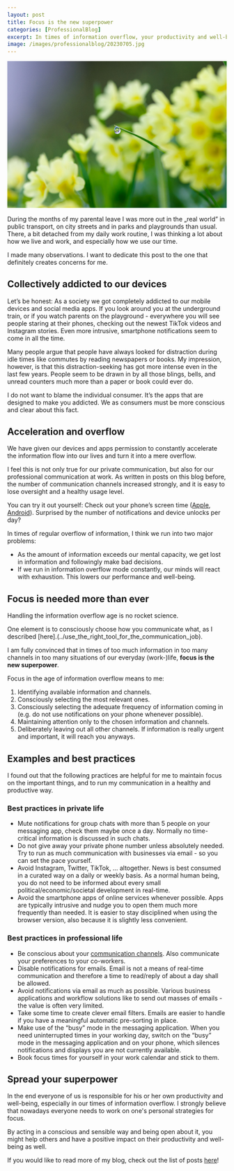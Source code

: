 ```yaml
---
layout: post
title: Focus is the new superpower
categories: [ProfessionalBlog]
excerpt: In times of information overflow, your productivity and well-being depends on your ability to focus 
image: /images/professionalblog/20230705.jpg
---
```


![Jakob’s Professional blog](../images/professionalblog/20230705.jpg)

During the months of my parental leave I was more out in the „real world” in public transport, on city streets and in parks and playgrounds than usual. There, a bit detached from my daily work routine, I was thinking a lot about how we live and work, and especially how we use our time.

I made many observations. I want to dedicate this post to the one that definitely creates concerns for me. 

## Collectively addicted to our devices
Let’s be honest: As a society we got completely addicted to our mobile devices and social media apps. If you look around you at the underground train, or if you watch parents on the playground - everywhere you will see people staring at their phones, checking out the newest TikTok videos and Instagram stories. Even more intrusive, smartphone notifications seem to come in all the time.

Many people argue that people have always looked for distraction during idle times like commutes by reading newspapers or books. My impression, however, is that this distraction-seeking has got more intense even in the last few years. People seem to be drawn in by all those blings, bells, and unread counters much more than a paper or book could ever do.

I do not want to blame the individual consumer. It’s the apps that are designed to make you addicted. We as consumers must be more conscious and clear about this fact. 


## Acceleration and overflow

We have given our devices and apps permission to constantly accelerate the information flow into our lives and turn it into a mere overflow. 

I feel this is not only true for our private communication, but also for our professional communication at work. As written in posts on this blog before, the number of communication channels increased strongly, and it is easy to lose oversight and a healthy usage level.

You can try it out yourself: Check out your phone’s screen time ([Apple](https://support.apple.com/guide/iphone/view-your-screen-time-summary-iph24dcd4fb8/ios), [Android](https://www.android.com/digital-wellbeing/)). Surprised by the number of notifications and device unlocks per day?

In times of regular overflow of information, I think we run into two major problems:

- As the amount of information exceeds our mental capacity, we get lost in information and followingly make bad decisions.
- If we run in information overflow mode constantly, our minds will react with exhaustion. This lowers our performance and well-being. 

## Focus is needed more than ever

Handling the information overflow age is no rocket science.

One element is to consciously choose how you communicate what, as I described [here].(../use_the_right_tool_for_the_communication_job).

I am fully convinced that in times of too much information in too many channels in too many situations of our everyday (work-)life, __focus is the new superpower__.

Focus in the age of information overflow means to me:

1. Identifying available information and channels.
1. Consciously selecting the most relevant ones.
1. Consciously selecting the adequate frequency of information coming in (e.g. do not use notifications on your phone whenever possible). 
1. Maintaining attention only to the chosen information and channels.
1.  Deliberately leaving out all other channels. If information is really urgent and important, it will reach you anyways.

## Examples and best practices

I found out that the following practices are helpful for me to maintain focus on the important things, and to run my communication in a healthy and productive way.

### Best practices in private life

- Mute notifications for group chats with more than 5 people on your messaging app, check them maybe once a day. Normally no time-critical information is discussed in such chats.
- Do not give away your private phone number unless absolutely needed. Try to run as much communication with businesses via email - so you can set the pace yourself.
- Avoid Instagram, Twitter, TikTok, … altogether. News is best consumed in a curated way on a daily or weekly basis. As a normal human being, you do not need to be informed about every small political/economic/societal development in real-time.
- Avoid the smartphone apps of online services whenever possible. Apps are typically intrusive and nudge you to open them much more frequently than needed. It is easier to stay disciplined when using the browser version, also because it is slightly less convenient. 

### Best practices in professional life 

- Be conscious about your [communication channels](../use_the_right_tool_for_the_communication_job). Also communicate your preferences to your co-workers.
- Disable notifications for emails. Email is not a means of real-time communication and therefore a time to read/reply of about a day shall be allowed.
- Avoid notifications via email as much as possible. Various business applications and workflow solutions like to send out masses of emails - the value is often very limited.
- Take some time to create clever email filters. Emails are easier to handle if you have a meaningful automatic pre-sorting in place.
- Make use of the “busy” mode in the messaging application. When you need uninterrupted times in your working day, switch on the “busy” mode in the messaging application and on your phone, which silences notifications and displays you are not currently available.
- Book focus times for yourself in your work calendar and stick to them.

## Spread your superpower

In the end everyone of us is responsible for his or her own productivity and well-being, especially in our times of information overflow. I strongly believe that nowadays everyone needs to work on one's personal strategies for focus.

By acting in a conscious and sensible way and being open about it, you might help others and have a positive impact on their productivity and well-being as well.



If you would like to read more of my blog, check out the list of posts [here](../welcome_to_jakobs_professional_blog)!
